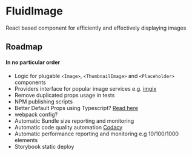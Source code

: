 # FluidImage
React based component for efficiently and effectively displaying images


## Roadmap

#### In no particular order

- Logic for plugable `<Image>`, `<ThumbnailImage>` and `<Placeholder>` components
- Providers interface for popular image services e.g. [imgix](https://docs.imgix.com/apis/url)
- Remove duplicated props usage in tests
- NPM publishing scripts
- Better Default Props using Typescript? [Read here](https://levelup.gitconnected.com/ultimate-react-component-patterns-with-typescript-2-8-82990c516935)
- webpack config?
- Automatic Bundle size reporting and monitoring
- Automatic code quality automation [Codacy](http://codacy.com/)
- Automatic performance reporting and monitoring e.g 10/100/1000 elements
- Storybook static deploy
